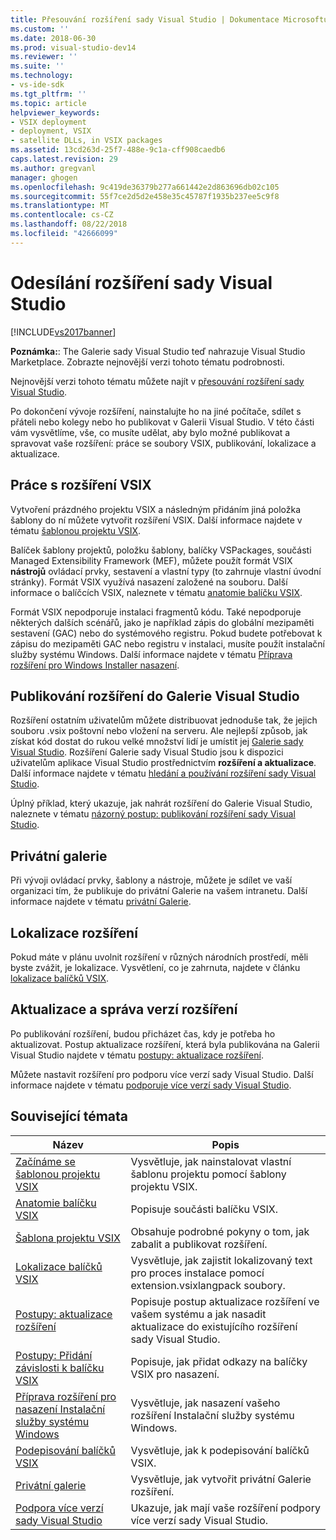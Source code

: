 ```yaml
---
title: Přesouvání rozšíření sady Visual Studio | Dokumentace Microsoftu
ms.custom: ''
ms.date: 2018-06-30
ms.prod: visual-studio-dev14
ms.reviewer: ''
ms.suite: ''
ms.technology:
- vs-ide-sdk
ms.tgt_pltfrm: ''
ms.topic: article
helpviewer_keywords:
- VSIX deployment
- deployment, VSIX
- satellite DLLs, in VSIX packages
ms.assetid: 13cd263d-25f7-488e-9c1a-cff908caedb6
caps.latest.revision: 29
ms.author: gregvanl
manager: ghogen
ms.openlocfilehash: 9c419de36379b277a661442e2d863696db02c105
ms.sourcegitcommit: 55f7ce2d5d2e458e35c45787f1935b237ee5c9f8
ms.translationtype: MT
ms.contentlocale: cs-CZ
ms.lasthandoff: 08/22/2018
ms.locfileid: "42666099"
---
```

# <a name="shipping-visual-studio-extensions"></a>Odesílání rozšíření sady Visual Studio
[!INCLUDE[vs2017banner](../includes/vs2017banner.md)]

**Poznámka:**: The Galerie sady Visual Studio teď nahrazuje Visual Studio Marketplace. Zobrazte nejnovější verzi tohoto tématu podrobnosti.

Nejnovější verzi tohoto tématu můžete najít v [přesouvání rozšíření sady Visual Studio](https://docs.microsoft.com/visualstudio/extensibility/shipping-visual-studio-extensions).  
  
Po dokončení vývoje rozšíření, nainstalujte ho na jiné počítače, sdílet s přáteli nebo kolegy nebo ho publikovat v Galerii Visual Studio. V této části vám vysvětlíme, vše, co musíte udělat, aby bylo možné publikovat a spravovat vaše rozšíření: práce se soubory VSIX, publikování, lokalizace a aktualizace.  
  
## <a name="working-with-vsix-extensions"></a>Práce s rozšíření VSIX  
 Vytvoření prázdného projektu VSIX a následným přidáním jiná položka šablony do ní můžete vytvořit rozšíření VSIX. Další informace najdete v tématu [šablonou projektu VSIX](../extensibility/vsix-project-template.md).  
  
 Balíček šablony projektů, položku šablony, balíčky VSPackages, součásti Managed Extensibility Framework (MEF), můžete použít formát VSIX **nástrojů** ovládací prvky, sestavení a vlastní typy (to zahrnuje vlastní úvodní stránky). Formát VSIX využívá nasazení založené na souboru. Další informace o balíčcích VSIX, naleznete v tématu [anatomie balíčku VSIX](../extensibility/anatomy-of-a-vsix-package.md).  
  
 Formát VSIX nepodporuje instalaci fragmentů kódu. Také nepodporuje některých dalších scénářů, jako je například zápis do globální mezipaměti sestavení (GAC) nebo do systémového registru. Pokud budete potřebovat k zápisu do mezipaměti GAC nebo registru v instalaci, musíte použít instalační služby systému Windows. Další informace najdete v tématu [Příprava rozšíření pro Windows Installer nasazení](../extensibility/preparing-extensions-for-windows-installer-deployment.md).  
  
## <a name="publishing-your-extension-to-the-visual-studio-gallery"></a>Publikování rozšíření do Galerie Visual Studio  
 Rozšíření ostatním uživatelům můžete distribuovat jednoduše tak, že jejich souboru .vsix poštovní nebo vložení na serveru. Ale nejlepší způsob, jak získat kód dostat do rukou velké množství lidí je umístit jej [Galerie sady Visual Studio](http://go.microsoft.com/fwlink/?LinkID=123847). Rozšíření Galerie sady Visual Studio jsou k dispozici uživatelům aplikace Visual Studio prostřednictvím **rozšíření a aktualizace**. Další informace najdete v tématu [hledání a používání rozšíření sady Visual Studio](../ide/finding-and-using-visual-studio-extensions.md).  
  
 Úplný příklad, který ukazuje, jak nahrát rozšíření do Galerie Visual Studio, naleznete v tématu [názorný postup: publikování rozšíření sady Visual Studio](../extensibility/walkthrough-publishing-a-visual-studio-extension.md).  
  
## <a name="private-galleries"></a>Privátní galerie  
 Při vývoji ovládací prvky, šablony a nástroje, můžete je sdílet ve vaší organizaci tím, že publikuje do privátní Galerie na vašem intranetu. Další informace najdete v tématu [privátní Galerie](../extensibility/private-galleries.md).  
  
## <a name="localizing-your-extension"></a>Lokalizace rozšíření  
 Pokud máte v plánu uvolnit rozšíření v různých národních prostředí, měli byste zvážit, je lokalizace. Vysvětlení, co je zahrnuta, najdete v článku [lokalizace balíčků VSIX](../extensibility/localizing-vsix-packages.md).  
  
## <a name="updating-and-versioning-your-extension"></a>Aktualizace a správa verzí rozšíření  
 Po publikování rozšíření, budou přicházet čas, kdy je potřeba ho aktualizovat. Postup aktualizace rozšíření, která byla publikována na Galerii Visual Studio najdete v tématu [postupy: aktualizace rozšíření](../extensibility/how-to-update-a-visual-studio-extension.md).  
  
 Můžete nastavit rozšíření pro podporu více verzí sady Visual Studio. Další informace najdete v tématu [podporuje více verzí sady Visual Studio](../extensibility/supporting-multiple-versions-of-visual-studio.md).  
  
## <a name="related-topics"></a>Související témata  
  
|Název|Popis|  
|-----------|-----------------|  
|[Začínáme se šablonou projektu VSIX](../extensibility/getting-started-with-the-vsix-project-template.md)|Vysvětluje, jak nainstalovat vlastní šablonu projektu pomocí šablony projektu VSIX.|  
|[Anatomie balíčku VSIX](../extensibility/anatomy-of-a-vsix-package.md)|Popisuje součásti balíčku VSIX.|  
|[Šablona projektu VSIX](../extensibility/vsix-project-template.md)|Obsahuje podrobné pokyny o tom, jak zabalit a publikovat rozšíření.|  
|[Lokalizace balíčků VSIX](../extensibility/localizing-vsix-packages.md)|Vysvětluje, jak zajistit lokalizovaný text pro proces instalace pomocí extension.vsixlangpack soubory.|  
|[Postupy: aktualizace rozšíření](../extensibility/how-to-update-a-visual-studio-extension.md)|Popisuje postup aktualizace rozšíření ve vašem systému a jak nasadit aktualizace do existujícího rozšíření sady Visual Studio.|  
|[Postupy: Přidání závislosti k balíčku VSIX](../extensibility/how-to-add-a-dependency-to-a-vsix-package.md)|Popisuje, jak přidat odkazy na balíčky VSIX pro nasazení.|  
|[Příprava rozšíření pro nasazení Instalační služby systému Windows](../extensibility/preparing-extensions-for-windows-installer-deployment.md)|Vysvětluje, jak nasazení vašeho rozšíření Instalační služby systému Windows.|  
|[Podepisování balíčků VSIX](../extensibility/signing-vsix-packages.md)|Vysvětluje, jak k podepisování balíčků VSIX.|  
|[Privátní galerie](../extensibility/private-galleries.md)|Vysvětluje, jak vytvořit privátní Galerie rozšíření.|  
|[Podpora více verzí sady Visual Studio](../extensibility/supporting-multiple-versions-of-visual-studio.md)|Ukazuje, jak mají vaše rozšíření podpory více verzí sady Visual Studio.|

